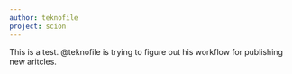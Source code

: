 ```yaml
---
author: teknofile
project: scion
---
```


This is a test. @teknofile is trying to figure out his workflow for publishing new aritcles.
